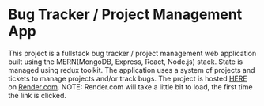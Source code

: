 <h1>Bug Tracker / Project Management App</h1>

This project is a fullstack bug tracker / project management web application built using the MERN(MongoDB, Express, React, Node.js) stack. 
State is managed using redux toolkit. The application uses a system of projects and tickets to manage projects and/or track bugs.
The project is hosted <a href="https://bug-tracker-frontend.onrender.com"><span font-weight="bold">HERE</span></a> on <a href="https://render.com/">Render.com</a>.
NOTE: Render.com will take a little bit to load, the first time the link is clicked.
